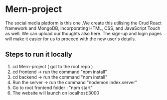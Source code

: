 ﻿# Mern-project
The social media platform is this one .We create this utilising the Crud React framework and MongoDB, incorporating HTML, CSS, and JavaScript Touch as well. We can upload our thoughts also  here. The sign-up and login pages will make it easier for us to proceed with the new user's details.
## Steps to run it locally
 1. cd Mern-project ( got to the root repo )
 2. cd frontend -> run the command "npm install"
 4. cd backend -> run the command "npm install"
 5. Run the server -> run the command "nodemon index.server"
 6. Go to root frontend folder : "npm start"
 7. The website will launch on localhost:3000
